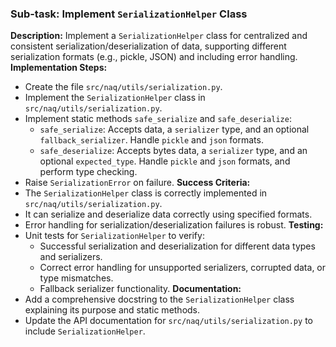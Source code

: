 ### Sub-task: Implement `SerializationHelper` Class
**Description:** Implement a `SerializationHelper` class for centralized and consistent serialization/deserialization of data, supporting different serialization formats (e.g., pickle, JSON) and including error handling.
**Implementation Steps:**
- Create the file `src/naq/utils/serialization.py`.
- Implement the `SerializationHelper` class in `src/naq/utils/serialization.py`.
- Implement static methods `safe_serialize` and `safe_deserialize`:
    - `safe_serialize`: Accepts data, a `serializer` type, and an optional `fallback_serializer`. Handle `pickle` and `json` formats.
    - `safe_deserialize`: Accepts bytes data, a `serializer` type, and an optional `expected_type`. Handle `pickle` and `json` formats, and perform type checking.
- Raise `SerializationError` on failure.
**Success Criteria:**
- The `SerializationHelper` class is correctly implemented in `src/naq/utils/serialization.py`.
- It can serialize and deserialize data correctly using specified formats.
- Error handling for serialization/deserialization failures is robust.
**Testing:**
- Unit tests for `SerializationHelper` to verify:
    - Successful serialization and deserialization for different data types and serializers.
    - Correct error handling for unsupported serializers, corrupted data, or type mismatches.
    - Fallback serializer functionality.
**Documentation:**
- Add a comprehensive docstring to the `SerializationHelper` class explaining its purpose and static methods.
- Update the API documentation for `src/naq/utils/serialization.py` to include `SerializationHelper`.